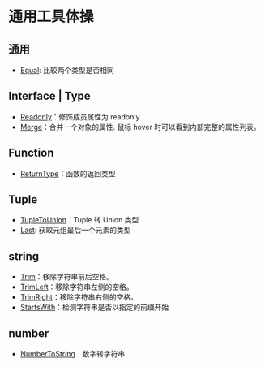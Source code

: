# 通用工具体操

## 通用

- [Equal](./Equal.ts): 比较两个类型是否相同

## Interface | Type

- [Readonly](./Readonly.ts)：修饰成员属性为 readonly
- [Merge](./Merge.ts)：合并一个对象的属性. 鼠标 hover 时可以看到内部完整的属性列表。

## Function

- [ReturnType](./ReturnType.ts)：函数的返回类型

## Tuple

- [TupleToUnion](./TupleToUnion.ts)：Tuple 转 Union 类型
- [Last](./Last.ts): 获取元组最后一个元素的类型

## string

- [Trim](./Trim.ts)：移除字符串前后空格。
- [TrimLeft](./TrimLeft.ts)：移除字符串左侧的空格。
- [TrimRight](./TrimRight.ts)：移除字符串右侧的空格。
- [StartsWith](./StartsWith.ts)：检测字符串是否以指定的前缀开始

## number

- [NumberToString](./NumberToString.ts)：数字转字符串
